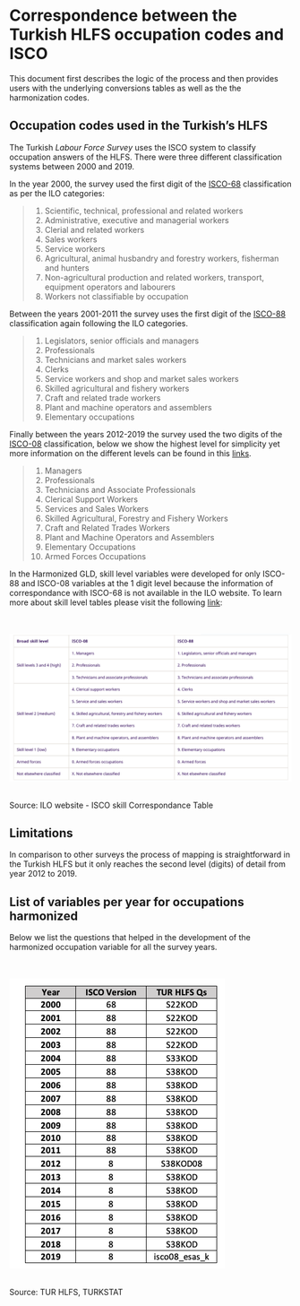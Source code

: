 # Correspondence between the Turkish HLFS occupation codes and ISCO

This document first describes the logic of the process and then provides users with the underlying conversions tables as well as the  the harmonization codes.

## Occupation codes used in the Turkish’s HLFS

The Turkish *Labour Force Survey* uses the ISCO system to classify occupation answers of the HLFS. There were three different classification systems between 2000 and 2019. 

In the year 2000, the survey used the first digit of the [ISCO-68](https://www.ilo.org/public/english/bureau/stat/isco/isco68/major.htm) classification as per the ILO categories:
> 1. Scientific, technical, professional and related workers
> 2. Administrative, executive and managerial workers
> 3. Clerial and related workers
> 4. Sales workers
> 5. Service workers
> 6. Agricultural, animal husbandry and forestry workers, fisherman and hunters
> 7. Non-agricultural production and related workers, transport, equipment operators and labourers
> 8. Workers not classifiable by occupation


Between the years 2001-2011 the survey uses the first digit of the [ISCO-88](https://www.ilo.org/public/english/bureau/stat/isco/isco88/major.htm) classification again following the ILO categories. 

> 1. Legislators, senior officials and managers
> 2. Professionals
> 3. Technicians and market sales workers
> 4. Clerks
> 5. Service workers and shop and market sales workers
> 6. Skilled agricultural and fishery workers
> 7. Craft and related trade workers
> 8. Plant and machine operators and assemblers
> 9. Elementary occupations

Finally between the years 2012-2019 the survey used the two digits of the [ISCO-08](https://www.ilo.org/public/english/bureau/stat/isco/isco08/index.htm) classification, below we show the highest level for simplicity yet more information on the different levels can be found in this [links](https://ilostat.ilo.org/resources/concepts-and-definitions/classification-occupation/).

> 1. Managers
> 2. Professionals
> 3. Technicians and Associate Professionals
> 4. Clerical Support Workers
> 5. Services and Sales Workers
> 6. Skilled Agricultural, Forestry and Fishery Workers
> 7. Craft and Related Trades Workers
> 8.  Plant and Machine Operators and Assemblers
> 9. Elementary Occupations
> 0. Armed Forces Occupations


In the Harmonized GLD, skill level variables were developed for only ISCO-88 and ISCO-08 variables at the 1 digit level because the information of correspondance with ISCO-68 is not available in the ILO website. To learn more about skill level tables please visit the following [link](https://ilostat.ilo.org/resources/concepts-and-definitions/classification-occupation/):

<br></br>
![](/Support/Country%20Survey%20Details/TUR/HLFS/Utilities/isco.png)
<br></br>

Source: ILO website - ISCO skill Correspondance Table

## Limitations 

In comparison to other surveys the process of mapping is straightforward in the Turkish HLFS but it only reaches the second level (digits) of detail from year 2012 to 2019.

## List of variables per year for occupations harmonized

Below we list the questions that helped in the development of the harmonized occupation variable for all the survey years. 

<br></br>
![](/Support/Country%20Survey%20Details/TUR/HLFS/Utilities/qisco.png)
<br></br>


Source: TUR HLFS, TURKSTAT
